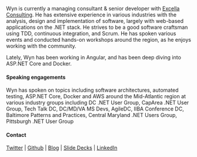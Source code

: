 Wyn is currently a managing consultant & senior developer with [Excella Consulting](https://excella.com). He has extensive experience in various industries with the analysis, design and implementation of software, largely with web-based applications on the .NET stack. He strives to be a good software craftsman using TDD, continuous integration, and Scrum. He has spoken various events and conducted hands-on workshops around the region, as he enjoys working with the community.

Lately, Wyn has been working in Angular, and has been deep diving into ASP.NET Core and Docker.

#### Speaking engagements

Wyn has spoken on topics including software architectures, automated testing, ASP.NET Core, Docker and AWS around the Mid-Atlantic region at various industry groups including DC .NET User Group, CapArea .NET User Group, Tech Talk DC, DC/MD/VA MS Devs, AgileDC, IIBA Conference DC, Baltimore Patterns and Practices, Central Maryland .NET Users Group, Pittsburgh .NET User Group

#### Contact

[Twitter](https://twitter.com/wynv) | [Github](https://github.com/wyntuition) | [Blog](https://www.excella.com/insights/author/wynv) | [Slide Decks](http://www.slideshare.net/wynvandevanter) | [LinkedIn](https://www.linkedin.com/in/wyntuition)
